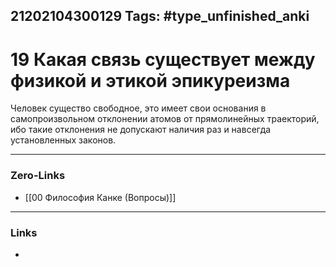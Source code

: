 21202104300129
Tags: #type_unfinished_anki 
---
# 19 Какая связь существует между физикой и этикой эпикуреизма

Человек существо свободное, это имеет свои основания в самопроизвольном отклонении атомов от прямолинейных траекторий, ибо такие отклонения не допускают наличия раз и навсегда установленных законов.

---
### Zero-Links
- [[00 Философия Канке (Вопросы)]]
---
### Links
-